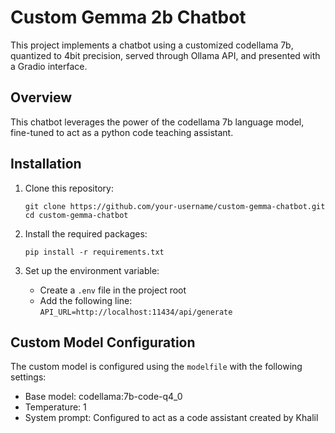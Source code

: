 # Custom Gemma 2b Chatbot

This project implements a chatbot using a customized codellama 7b, quantized to 4bit precision, served through Ollama API, and presented with a Gradio interface.

## Overview

This chatbot leverages the power of the codellama 7b language model, fine-tuned to act as a python code teaching assistant.


## Installation

1. Clone this repository:
   ```
   git clone https://github.com/your-username/custom-gemma-chatbot.git
   cd custom-gemma-chatbot
   ```

2. Install the required packages:
   ```
   pip install -r requirements.txt
   ```

3. Set up the environment variable:
   - Create a `.env` file in the project root
   - Add the following line: `API_URL=http://localhost:11434/api/generate`


## Custom Model Configuration

The custom model is configured using the `modelfile` with the following settings:

- Base model: codellama:7b-code-q4_0
- Temperature: 1
- System prompt: Configured to act as a code assistant created by Khalil

